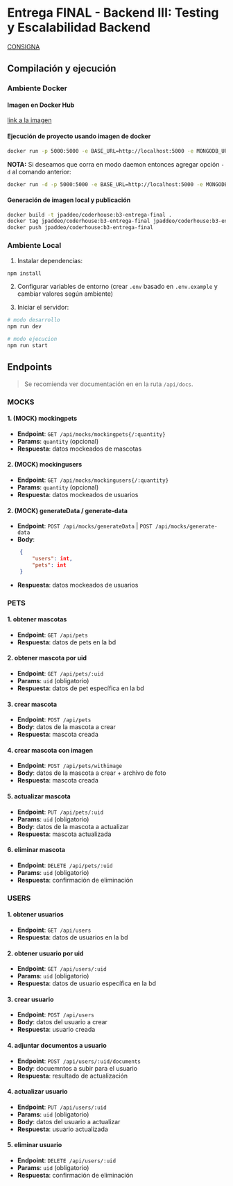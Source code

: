 # Entrega FINAL - Backend III: Testing y Escalabilidad Backend

[CONSIGNA](CONSIGNA.md)

## Compilación y ejecución

### Ambiente Docker

#### Imagen en Docker Hub

[link a la imagen](https://hub.docker.com/layers/jpaddeo/coderhouse/b3-entrega-final/images/sha256-93d6f1d8b8c8164d86b8d905b4a8ec44720c25899cced029499a345bb3411fb2)

#### Ejecución de proyecto usando imagen de docker

```bash
docker run -p 5000:5000 -e BASE_URL=http://localhost:5000 -e MONGODB_URI="<poner uri de mongo>" jpaddeo/coderhouse:b3-entrega-final
```

**NOTA:** Si deseamos que corra en modo daemon entonces agregar opción `-d` al comando anterior:

```bash
docker run -d -p 5000:5000 -e BASE_URL=http://localhost:5000 -e MONGODB_URI="<poner uri de mongo>" jpaddeo/coderhouse:b3-entrega-final
```

#### Generación de imagen local y publicación

```bash
docker build -t jpaddeo/coderhouse:b3-entrega-final .
docker tag jpaddeo/coderhouse:b3-entrega-final jpaddeo/coderhouse:b3-entrega-final
docker push jpaddeo/coderhouse:b3-entrega-final
```

### Ambiente Local

1. Instalar dependencias:

```bash
npm install
```

2. Configurar variables de entorno (crear `.env` basado en `.env.example` y cambiar valores según ambiente)

3. Iniciar el servidor:

```bash
# modo desarrollo
npm run dev

# modo ejecucion
npm run start
```

## Endpoints

> Se recomienda ver documentación en en la ruta `/api/docs`.

### MOCKS

#### 1. **(MOCK) mockingpets**

- **Endpoint**: `GET /api/mocks/mockingpets{/:quantity}`
- **Params**: `quantity` (opcional)
- **Respuesta**: datos mockeados de mascotas

#### 2. **(MOCK) mockingusers**

- **Endpoint**: `GET /api/mocks/mockingusers{/:quantity}`
- **Params**: `quantity` (opcional)
- **Respuesta**: datos mockeados de usuarios

#### 2. **(MOCK) generateData / generate-data**

- **Endpoint**: `POST /api/mocks/generateData` | `POST /api/mocks/generate-data`
- **Body**:

```json
    {
        "users": int,
        "pets": int
    }
```

- **Respuesta**: datos mockeados de usuarios

### PETS

#### 1. **obtener mascotas**

- **Endpoint**: `GET /api/pets`
- **Respuesta**: datos de pets en la bd

#### 2. **obtener mascota por uid**

- **Endpoint**: `GET /api/pets/:uid`
- **Params**: `uid` (obligatorio)
- **Respuesta**: datos de pet específica en la bd

#### 3. **crear mascota**

- **Endpoint**: `POST /api/pets`
- **Body**: datos de la mascota a crear
- **Respuesta**: mascota creada

#### 4. **crear mascota con imagen**

- **Endpoint**: `POST /api/pets/withimage`
- **Body**: datos de la mascota a crear + archivo de foto
- **Respuesta**: mascota creada


#### 5. **actualizar mascota**

- **Endpoint**: `PUT /api/pets/:uid`
- **Params**: `uid` (obligatorio)
- **Body**: datos de la mascota a actualizar
- **Respuesta**: mascota actualizada

#### 6. **eliminar mascota**

- **Endpoint**: `DELETE /api/pets/:uid`
- **Params**: `uid` (obligatorio)
- **Respuesta**: confirmación de eliminación

### USERS

#### 1. **obtener usuarios**

- **Endpoint**: `GET /api/users`
- **Respuesta**: datos de usuarios en la bd

#### 2. **obtener usuario por uid**

- **Endpoint**: `GET /api/users/:uid`
- **Params**: `uid` (obligatorio)
- **Respuesta**: datos de usuario específica en la bd

#### 3. **crear usuario**

- **Endpoint**: `POST /api/users`
- **Body**: datos del usuario a crear
- **Respuesta**: usuario creada

#### 4. **adjuntar documentos a usuario**

- **Endpoint**: `POST /api/users/:uid/documents`
- **Body**: docuemntos a subir para el usuario
- **Respuesta**: resultado de actualización

#### 4. **actualizar usuario**

- **Endpoint**: `PUT /api/users/:uid`
- **Params**: `uid` (obligatorio)
- **Body**: datos del usuario a actualizar
- **Respuesta**: usuario actualizada

#### 5. **eliminar usuario**

- **Endpoint**: `DELETE /api/users/:uid`
- **Params**: `uid` (obligatorio)
- **Respuesta**: confirmación de eliminación